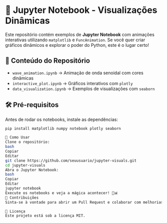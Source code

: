 # 🚀 Jupyter Notebook - Visualizações Dinâmicas

Este repositório contém exemplos de **Jupyter Notebook** com animações interativas utilizando `matplotlib` e `FuncAnimation`. Se você quer criar gráficos dinâmicos e explorar o poder do Python, este é o lugar certo!  

## 📂 Conteúdo do Repositório  
- `wave_animation.ipynb` → Animação de onda senoidal com cores dinâmicas  
- `interactive_plot.ipynb` → Gráficos interativos com `plotly`  
- `data_visualization.ipynb` → Exemplos de visualizações com `seaborn`  

## 🛠 Pré-requisitos  
Antes de rodar os notebooks, instale as dependências:  
```bash
pip install matplotlib numpy notebook plotly seaborn

🚀 Como Usar
Clone o repositório:
bash
Copiar
Editar
git clone https://github.com/seuusuario/jupyter-visuals.git
cd jupyter-visuals
Abra o Jupyter Notebook:
bash
Copiar
Editar
jupyter notebook
Execute os notebooks e veja a mágica acontecer! 🎨📊
📢 Contribuições
Sinta-se à vontade para abrir um Pull Request e colaborar com melhorias! 💡

📜 Licença
Este projeto está sob a licença MIT.

